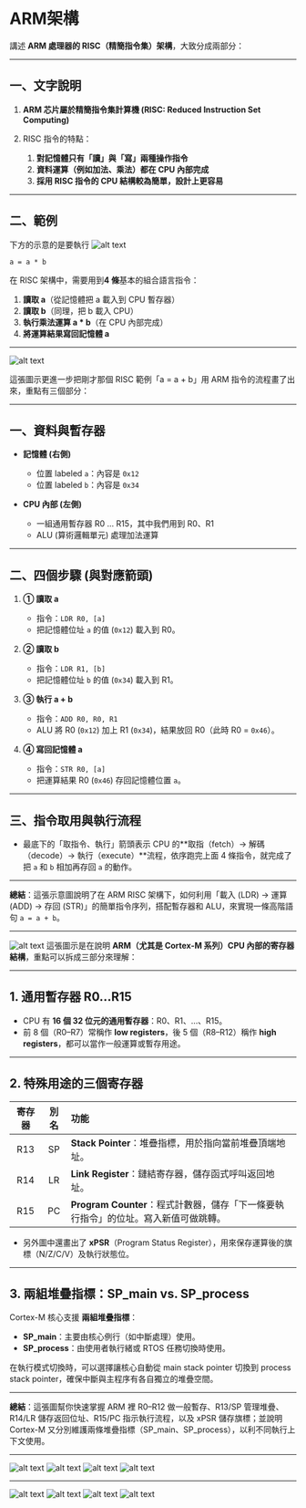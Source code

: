 # ARM架構
講述 **ARM 處理器的 RISC（精簡指令集）架構**，大致分成兩部分：

---

## 一、文字說明

1. **ARM 芯片屬於精簡指令集計算機 (RISC: Reduced Instruction Set Computing)**
2. RISC 指令的特點：

   1. **對記憶體只有「讀」與「寫」兩種操作指令**
   2. **資料運算（例如加法、乘法）都在 CPU 內部完成**
   3. **採用 RISC 指令的 CPU 結構較為簡單，設計上更容易**

---

## 二、範例

下方的示意的是要執行
![alt text](./image/image.png)
```
a = a * b
```

在 RISC 架構中，需要用到**4 條**基本的組合語言指令：

1. **讀取 a**（從記憶體把 a 載入到 CPU 暫存器）
2. **讀取 b**（同理，把 b 載入 CPU）
3. **執行乘法運算 a \* b**（在 CPU 內部完成）
4. **將運算結果寫回記憶體 a**

---

![alt text](image-1.png)

這張圖示更進一步把剛才那個 RISC 範例「a = a + b」用 ARM 指令的流程畫了出來，重點有三個部分：

---

## 一、資料與暫存器

* **記憶體 (右側)**

  * 位置 labeled `a`：內容是 `0x12`
  * 位置 labeled `b`：內容是 `0x34`
* **CPU 內部 (左側)**

  * 一組通用暫存器 R0 … R15，其中我們用到 R0、R1
  * ALU (算術邏輯單元) 處理加法運算

---

## 二、四個步驟 (與對應箭頭)

1. **① 讀取 a**

   * 指令：`LDR R0, [a]`
   * 把記憶體位址 `a` 的值 (`0x12`) 載入到 R0。
2. **② 讀取 b**

   * 指令：`LDR R1, [b]`
   * 把記憶體位址 `b` 的值 (`0x34`) 載入到 R1。
3. **③ 執行 a + b**

   * 指令：`ADD R0, R0, R1`
   * ALU 將 R0 (`0x12`) 加上 R1 (`0x34`)，結果放回 R0（此時 R0 = `0x46`）。
4. **④ 寫回記憶體 a**

   * 指令：`STR R0, [a]`
   * 把運算結果 R0 (`0x46`) 存回記憶體位置 `a`。

---

## 三、指令取用與執行流程

* 最底下的「取指令、執行」箭頭表示 CPU 的\*\*取指（fetch）→ 解碼（decode）→ 執行（execute）\*\*流程，依序跑完上面 4 條指令，就完成了把 `a` 和 `b` 相加再存回 `a` 的動作。

---

**總結**：這張示意圖說明了在 ARM RISC 架構下，如何利用「載入 (LDR) → 運算 (ADD) → 存回 (STR)」的簡單指令序列，搭配暫存器和 ALU，來實現一條高階語句 `a = a + b`。

---

![alt text](./image/image-2.png)
這張圖示是在說明 **ARM（尤其是 Cortex-M 系列）CPU 內部的寄存器結構**，重點可以拆成三部分來理解：

---

## 1. 通用暫存器 R0…R15

* CPU 有 **16 個 32 位元的通用暫存器**：R0、R1、…、R15。
* 前 8 個（R0–R7）常稱作 **low registers**，後 5 個（R8–R12）稱作 **high registers**，都可以當作一般運算或暫存用途。

---

## 2. 特殊用途的三個寄存器

| 寄存器 |  別名 | 功能                                                  |
| :-: | :-: | :-------------------------------------------------- |
| R13 |  SP | **Stack Pointer**：堆疊指標，用於指向當前堆疊頂端地址。                |
| R14 |  LR | **Link Register**：鏈結寄存器，儲存函式呼叫返回地址。                 |
| R15 |  PC | **Program Counter**：程式計數器，儲存「下一條要執行指令」的位址。寫入新值可做跳轉。 |

* 另外圖中還畫出了 **xPSR**（Program Status Register），用來保存運算後的旗標（N/Z/C/V）及執行狀態位。

---

## 3. 兩組堆疊指標：SP\_main vs. SP\_process

Cortex-M 核心支援 **兩組堆疊指標**：

* **SP\_main**：主要由核心例行（如中斷處理）使用。
* **SP\_process**：由使用者執行緒或 RTOS 任務切換時使用。

在執行模式切換時，可以選擇讓核心自動從 main stack pointer 切換到 process stack pointer，確保中斷與主程序有各自獨立的堆疊空間。

---

**總結**：這張圖幫你快速掌握 ARM 裡 R0–R12 做一般暫存、R13/SP 管理堆疊、R14/LR 儲存返回位址、R15/PC 指示執行流程，以及 xPSR 儲存旗標；並說明 Cortex-M 又分別維護兩條堆疊指標（SP\_main、SP\_process），以利不同執行上下文使用。

---
![alt text](./image/image-3.png)
![alt text](./image/image-4.png)
![alt text](./image/image-5.png)
![alt text](./image/image-6.png)

---
![alt text](./image/image-7.png)
![alt text](./image/image-8.png)
![alt text](./image/image-9.png)
![alt text](./image/image-10.png)